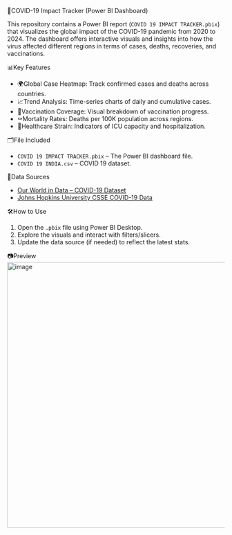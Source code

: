 🦠COVID-19 Impact Tracker (Power BI Dashboard)

This repository contains a Power BI report (`COVID 19 IMPACT TRACKER.pbix`) that visualizes the global impact of the COVID-19 pandemic from 2020 to 2024. The dashboard offers interactive visuals and insights into how the virus affected different regions in terms of cases, deaths, recoveries, and vaccinations.

📊Key Features

- 🌍Global Case Heatmap: Track confirmed cases and deaths across countries.
- 📈Trend Analysis: Time-series charts of daily and cumulative cases.
- 💉Vaccination Coverage: Visual breakdown of vaccination progress.
- ⚰️Mortality Rates: Deaths per 100K population across regions.
- 🏥Healthcare Strain: Indicators of ICU capacity and hospitalization.

🗂️File Included

- `COVID 19 IMPACT TRACKER.pbix` – The Power BI dashboard file.
- `COVID 19 INDIA.csv` – COVID 19 dataset.
  
📌Data Sources

- [Our World in Data – COVID-19 Dataset](https://ourworldindata.org/coronavirus)
- [Johns Hopkins University CSSE COVID-19 Data](https://github.com/CSSEGISandData/COVID-19)

🛠️How to Use

1. Open the `.pbix` file using Power BI Desktop.
2. Explore the visuals and interact with filters/slicers.
3. Update the data source (if needed) to reflect the latest stats.

📷Preview
<img width="1092" height="614" alt="image" src="https://github.com/user-attachments/assets/19151679-178e-43ce-bb19-80f6ba1b9989" />


